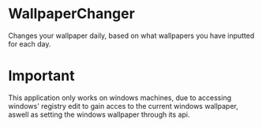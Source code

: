 # WallpaperChanger
Changes your wallpaper daily, based on what wallpapers you have inputted for each day.
# Important
This application only works on windows machines, due to accessing windows' registry edit to gain acces to the current windows wallpaper, aswell as setting the windows wallpaper through its api.

